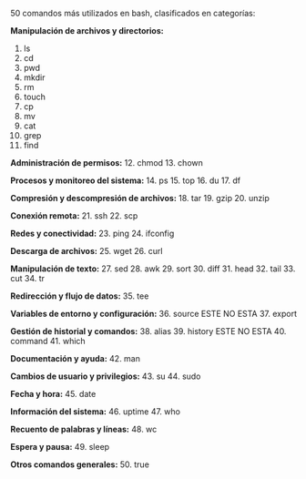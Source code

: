 50 comandos más utilizados en bash, clasificados en categorías:

**Manipulación de archivos y directorios:**
1. ls
2. cd
3. pwd
4. mkdir
5. rm
6. touch
7. cp
8. mv
9. cat
10. grep
11. find

**Administración de permisos:**
12. chmod
13. chown

**Procesos y monitoreo del sistema:**
14. ps
15. top
16. du
17. df

**Compresión y descompresión de archivos:**
18. tar
19. gzip
20. unzip

**Conexión remota:**
21. ssh
22. scp

**Redes y conectividad:**
23. ping
24. ifconfig

**Descarga de archivos:**
25. wget
26. curl

**Manipulación de texto:**
27. sed
28. awk
29. sort
30. diff
31. head
32. tail
33. cut
34. tr

**Redirección y flujo de datos:**
35. tee

**Variables de entorno y configuración:**
36. source ESTE NO ESTA
37. export

**Gestión de historial y comandos:**
38. alias
39. history ESTE NO ESTA
40. command
41. which

**Documentación y ayuda:**
42. man

**Cambios de usuario y privilegios:**
43. su
44. sudo

**Fecha y hora:**
45. date

**Información del sistema:**
46. uptime
47. who

**Recuento de palabras y líneas:**
48. wc

**Espera y pausa:**
49. sleep

**Otros comandos generales:**
50. true
